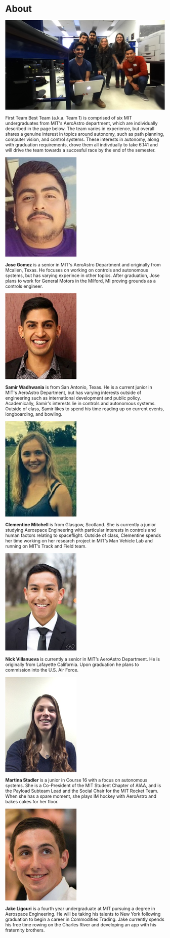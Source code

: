 # About

<span class="image main">![](assets/images/about/team_pic)</span>

First Team Best Team (a.k.a. Team 1) is comprised of six MIT undergraduates from MIT's AeroAstro department, which are individually described in the page below. The team varies in experience, but overall shares a genuine interest in topics around autonomy, such as path planning, computer vision, and control systems. These interests in autonomy, along with graduation requirements, drove them all indivdually to take 6.141 and will drive the team towards a succesful race by the end of the semester.

<span class="image left about">![](assets/images/about/Gomez.jpg)</span>

**Jose Gomez** is a senior in MIT's AeroAstro Department and originally from Mcallen, Texas. He focuses on working on controls and autonomous systems, but has varying experince in other topics. After graduation, Jose plans to work for General Motors in the Milford, MI proving grounds as a controls engineer.

<span class="image right about">![](assets/images/about/Wadhwania.jpg)</span>

**Samir Wadhwania** is from San Antonio, Texas. He is a current junior in MIT's AeroAstro Department, but has varying interests outside of engineering such as international development and public policy. Academically, Samir's interests lie in controls and autonomous systems. Outside of class, Samir likes to spend his time reading up on current events, longboarding, and bowling.

<span class="image left about">![](assets/images/about/Clementine.jpg)</span>

**Clementine Mitchell** is from Glasgow, Scotland. She is currently a junior studying Aerospace Engineering with particular interests in controls and human factors relating to spaceflight. Outside of class, Clementine spends her time working on her research project in MIT’s Man Vehicle Lab and running on MIT’s Track and Field team.

<span class="image right about">![](assets/images/about/Nick.jpg)</span>

**Nick Villanueva** is currently a senior in MIT’s AeroAstro Department. He is originally from Lafayette California. Upon graduation he plans to commission into the U.S. Air Force.

<span class="image left about">![](assets/images/about/Martina.jpg)</span>

**Martina Stadler** is a junior in Course 16 with a focus on autonomous systems. She is a Co-President of the MIT Student Chapter of AIAA, and is the Payload Subteam Lead and the Social Chair for the MIT Rocket Team. When she has a spare moment, she plays IM hockey with AeroAstro and bakes cakes for her floor.

<span class="image right about">![](assets/images/about/Jake.png)</span>

**Jake Ligouri** is a fourth year undergraduate at MIT pursuing a degree in Aerospace Engineering. He will be taking his talents to New York following graduation to begin a career in Commodities Trading. Jake currently spends his free time rowing on the Charles River and developing an app with his fraternity brothers.